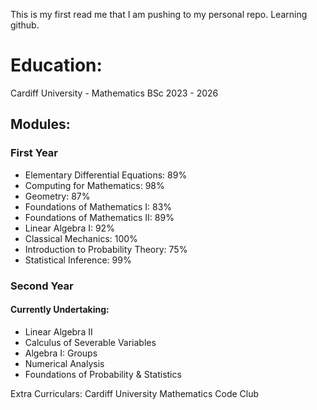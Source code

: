 This is my first read me that I am pushing to my personal repo. Learning github.

# Education:

Cardiff University - Mathematics BSc
2023 - 2026


## Modules:
### First Year
- Elementary Differential Equations: 89%
- Computing for Mathematics: 98%
- Geometry: 87%
- Foundations of Mathematics I: 83%
- Foundations of Mathematics II: 89%
- Linear Algebra I: 92%
- Classical Mechanics: 100%
- Introduction to Probability Theory: 75%
- Statistical Inference: 99%

### Second Year
#### Currently Undertaking:
- Linear Algebra II
- Calculus of Severable Variables
- Algebra I: Groups
- Numerical Analysis
- Foundations of Probability & Statistics


Extra Curriculars:
Cardiff University Mathematics Code Club